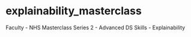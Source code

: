 # explainability_masterclass
Faculty - NHS Masterclass Series 2 - Advanced DS Skills - Explainability
